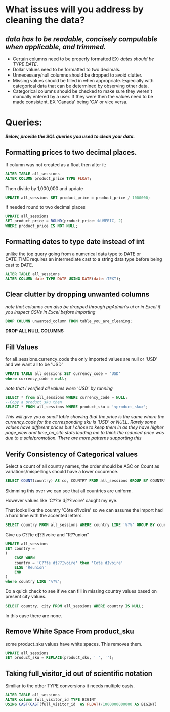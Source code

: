 # What issues will you address by cleaning the data? #

## *data has to be readable, concisely computable when applicable, and trimmed.*

- Certain columns need to be properly formatted EX: *dates should be TYPE DATE*.
- Dollar values need to be formatted to two decimals.
- Unnecessary/null columns should be dropped to avoid clutter.
- Missing values should be filled in when appropriate. Especially with categorical data that can be determined by observing other data.
- Categorical columns should be checked to make sure they weren't manually entered by a user. If they were then the values need to be made consistent. EX 'Canada' being 'CA' or vice versa.



# Queries: #
***Below, provide the SQL queries you used to clean your data.***

## Formatting prices to two decimal places.

If column was not created as a float then alter it:
```SQL
ALTER TABLE all_sessions
ALTER COLUMN product_price TYPE FLOAT;
```

Then divide by 1,000,000 and update

 ```SQL
UPDATE all_sessions SET product_price = product_price / 1000000;
 ```
 If needed round to two decimal places
 ```SQL
UPDATE all_sessions
SET product_price = ROUND(product_price::NUMERIC, 2)
WHERE product_price IS NOT NULL;
 ```

## Formatting dates to type date instead of int
unlike the top query going from a numerical data type to DATE or DATE_TIME requires an intermediate cast to a string data type before being cast to DATE.
```SQL
ALTER TABLE all_sessions
ALTER COLUMN date TYPE DATE USING DATE(date::TEXT);
```

## Clear clutter by dropping unwanted columns
*note that columns can also be dropped through pgAdmin's ui or in Excel if you inspect CSVs in Excel before importing*
```SQL
DROP COLUMN unwanted_column FROM table_you_are_cleaning;
```
**DROP ALL NULL COLUMNS**

## Fill Values
for all_sessions.currency_code the only imported values are null or 'USD' and we want all to be 'USD'
```SQL
UPDATE TABLE all_sessions SET currency_code = 'USD'
where currency_code = null;
```
*note that I verified all values were 'USD' by running*
```SQL
SELECT * from all_sessions WHERE currency_code = NULL;
--Copy a product_sku then
SELECT * FROM all_sessions WHERE product_sku = '<product_sku>';
``` 
*This will give you a small table showing that the price is the same where the currency_code for the corresponding sku is 'USD' or NULL. Rarely some values have different prices but I chose to keep them in as they have higher page_view and time_on_site stats leading me to think the reduced price was due to a sale/promotion. There are more patterns supporting this*
## Verify Consistency of Categorical values
Select a count of all country names, the order should be ASC on Count as variations/mispellings should have a lower occurence.
```SQL
SELECT COUNT(country) AS co, COUNTRY FROM all_sessions GROUP BY COUNTRY ORDER BY co, COUNTRY;
```
Skimming this over we can see that all countries are uniform.

However values like 'C??te dƒ??Ivoire' caught my eye.

That looks like the country 'Côte d'Ivoire' so we can assume the import had a hard time with the accented letters.

```SQL
SELECT country FROM all_sessions WHERE country LIKE '%?%' GROUP BY country;
```
Give us C??te dƒ??Ivoire and "R??union"

```SQL 
UPDATE all_sessions
SET country =
(
    CASE WHEN 
    country = 'C??te dƒ??Ivoire' then 'Cote dIvoire'
    ELSE 'Reunion'
    END
)
where country LIKE '%?%';
```
Do a quick check to see if we can fill in missing country values based on present city values.
```SQL
SELECT country, city FROM all_sessions WHERE country IS NULL;
```
In this case there are none.
## Remove White Space From product_sku
some product_sku values have white spaces. This removes them.
```SQL
UPDATE all_sessions
SET product_sku = REPLACE(product_sku, ' ', '');
```
## Taking full_visitor_id out of scientific notation
Similiar to the other TYPE conversions it needs multiple casts.
```SQL
ALTER TABLE all_sessions
ALTER column full_visitor_id TYPE BIGINT
USING CAST(CAST(full_visitor_id  AS FLOAT)/1000000000000 AS BIGINT)
```